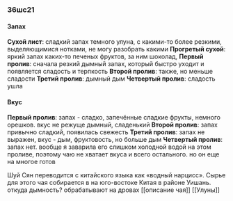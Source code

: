 ### 36шс21
#### Запах
**Сухой лист**: сладкий запах темного улуна, с какими-то более резкими, выделяющимися нотками, не могу разобрать какими
**Прогретый сухой**: яркий запах каких-то печеных фруктов, за ним шоколад, 
**Первый пролив**: сначала резкий дымный запах, который быстро уходит и появляется сладость и терпкость
**Второй пролив**: также, но меньше сладости
**Третий пролив**: дымный дым
**Четвертый пролив**: сладость ушла

#### Вкус
**Первый пролив**: запах - сладко, запечённые сладкие фрукты, немного орешков. вкус не режуще дымный, сладенький
**Второй пролив**: запах привычно сладкий, появилась свежесть
**Третий пролив**: запах не выражен, вкус - дым, фруктовость, но больше дым
**Четвертый пролив**: запах нет.  вообще я заварила его слишком холодной водой на этом проливе, поэтому чаю не хватает вкуса и всего остального. но он еще на многое готов 

Шуй Сян переводится с китайского языка как «водный нарцисс». Сырье для этого чая собирается в на юго-востоке Китая в районе Уишань.
откуда дымность? обрабатывают на дровах
[[описание чая]]
[[Улуны]]